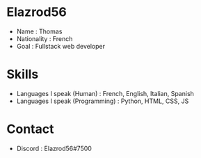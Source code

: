 # Elazrod56
- Name : Thomas
- Nationality : French
- Goal : Fullstack web developer

# Skills
- Languages I speak (Human) : French, English, Italian, Spanish
- Languages I speak (Programming) : Python, HTML, CSS, JS

# Contact
- Discord : Elazrod56#7500
